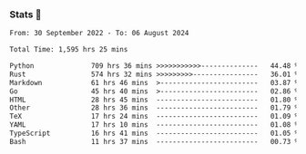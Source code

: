 ### Stats 👋
<!--START_SECTION:waka-->

```txt
From: 30 September 2022 - To: 06 August 2024

Total Time: 1,595 hrs 25 mins

Python              709 hrs 36 mins >>>>>>>>>>>--------------   44.48 %
Rust                574 hrs 32 mins >>>>>>>>>----------------   36.01 %
Markdown            61 hrs 46 mins  >------------------------   03.87 %
Go                  45 hrs 40 mins  >------------------------   02.86 %
HTML                28 hrs 45 mins  -------------------------   01.80 %
Other               28 hrs 36 mins  -------------------------   01.79 %
TeX                 17 hrs 24 mins  -------------------------   01.09 %
YAML                17 hrs 10 mins  -------------------------   01.08 %
TypeScript          16 hrs 41 mins  -------------------------   01.05 %
Bash                11 hrs 37 mins  -------------------------   00.73 %
```

<!--END_SECTION:waka-->

<!--
**buhaytza2005/buhaytza2005** is a ✨ _special_ ✨ repository because its `README.md` (this file) appears on your GitHub profile.

Here are some ideas to get you started:

- 🔭 I’m currently working on ...
- 🌱 I’m currently learning ...
- 👯 I’m looking to collaborate on ...
- 🤔 I’m looking for help with ...
- 💬 Ask me about ...
- 📫 How to reach me: ...
- 😄 Pronouns: ...
- ⚡ Fun fact: ...
-->


